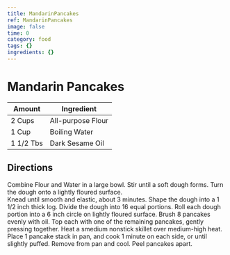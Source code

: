 ```yaml
---
title: MandarinPancakes
ref: MandarinPancakes
image: false
time: 0
category: food
tags: {}
ingredients: {}
---
```

# Mandarin Pancakes

|Amount | Ingredient|
|----|----|
2 Cups | All-purpose Flour
1 Cup | Boiling Water
1 1/2 Tbs | Dark Sesame Oil

## Directions

Combine Flour and Water in a large bowl.
Stir until a soft dough forms.
Turn the dough onto a lightly floured surface.  
Knead until smooth and elastic, about 3 minutes.
Shape the dough into a 1 1/2 inch thick log.
Divide the dough into 16 equal portions.
Roll each dough portion into a 6 inch circle on lightly floured surface.
Brush 8 pancakes evenly with oil.
Top each with one of the remaining pancakes, gently pressing together.
Heat a smedium nonstick skillet over medium-high heat.
Place 1 pancake stack in pan, and cook 1 minute on each side, or until slightly puffed.
Remove from pan and cool.
Peel pancakes apart.